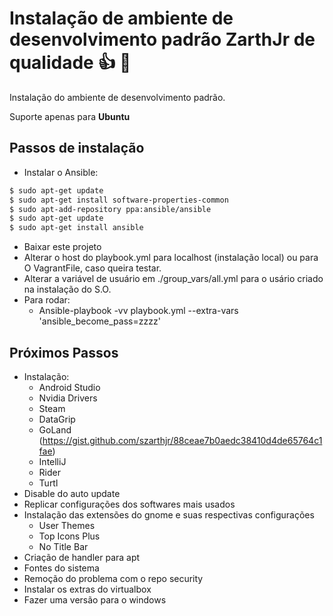# Instalação de ambiente de desenvolvimento padrão ZarthJr de qualidade :thumbsup: :poop:

Instalação do ambiente de desenvolvimento padrão.

Suporte apenas para **Ubuntu**

## Passos de instalação

* Instalar o Ansible:

```bash
$ sudo apt-get update
$ sudo apt-get install software-properties-common
$ sudo apt-add-repository ppa:ansible/ansible
$ sudo apt-get update
$ sudo apt-get install ansible
```

* Baixar este projeto
* Alterar o host do playbook.yml para localhost (instalação local) ou para O VagrantFile, caso queira testar.
* Alterar a variável de usuário em ./group_vars/all.yml para o usário criado na instalação do S.O.
* Para rodar:
  * Ansible-playbook -vv  playbook.yml --extra-vars 'ansible_become_pass=zzzz'

## Próximos Passos

* Instalação:
  * Android Studio
  * Nvidia Drivers
  * Steam
  * DataGrip
  * GoLand (https://gist.github.com/szarthjr/88ceae7b0aedc38410d4de65764c1fae)
  * IntelliJ
  * Rider
  * Turtl
* Disable do auto update
* Replicar configurações dos softwares mais usados
* Instalação das extensões do gnome e suas respectivas configurações
  * User Themes
  * Top Icons Plus
  * No Title Bar
* Criação de handler para apt
* Fontes do sistema
* Remoção do problema com o repo security 
* Instalar os extras do virtualbox
* Fazer uma versão para o windows

